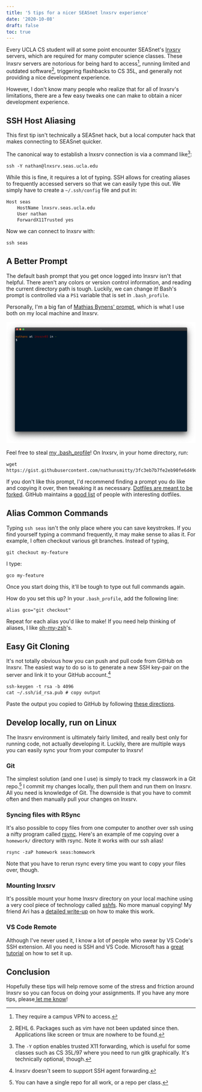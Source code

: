 ```yaml
---
title: '5 tips for a nicer SEASnet lnxsrv experience'
date: '2020-10-08'
draft: false
toc: true
---
```


Every UCLA CS student will at some point encounter SEASnet's [lnxsrv](https://www.seasnet.ucla.edu/lnxsrv/) servers, which are required for many computer science classes. These lnxsrv servers are notorious for being hard to access[^1], running limited and outdated software[^2], triggering flashbacks to CS 35L, and generally not providing a nice development experience.

However, I don't know many people who realize that for all of lnxsrv's limitations, there are a few easy tweaks one can make to obtain a nicer development experience.

## SSH Host Aliasing

This first tip isn't technically a SEASnet hack, but a local computer hack that makes connecting to SEASnet quicker.

The canonical way to establish a lnxsrv connection is via a command like[^3]:

```
ssh -Y nathan@lnxsrv.seas.ucla.edu
```

While this is fine, it requires a lot of typing. SSH allows for creating aliases to frequently accessed servers so that we can easily type this out. We simply have to create a `~/.ssh/config` file and put in:

```
Host seas
    HostName lnxsrv.seas.ucla.edu
    User nathan
    ForwardX11Trusted yes
```

Now we can connect to lnxsrv with:

```
ssh seas
```

## A Better Prompt

The default bash prompt that you get once logged into lnxsrv isn't that helpful. There aren't any colors or version control information, and reading the current directory path is tough. Luckily, we can change it! Bash's prompt is controlled via a `PS1` variable that is set in `.bash_profile`.

Personally, I'm a big fan of [Mathias Bynens' prompt](https://github.com/mathiasbynens/dotfiles), which is what I use both on my local machine and lnxsrv.

![My lnxsrv prompt.](./prompt.png)

Feel free to steal [my .bash_profile](https://gist.github.com/nathunsmitty/3fc3eb7b7fe2eb90fe6d49dbf67e5bcd)! On lnxsrv, in your home directory, run:

```
wget https://gist.githubusercontent.com/nathunsmitty/3fc3eb7b7fe2eb90fe6d49dbf67e5bcd/raw/904b78e0e38881e269d42d75401822ad38d0031e/.bash_profile
```

If you don't like this prompt, I'd recommend finding a prompt you do like and copying it over, then tweaking it as necessary. [Dotfiles are meant to be forked](https://zachholman.com/2010/08/dotfiles-are-meant-to-be-forked/). GitHub maintains a [good list](http://dotfiles.github.io/inspiration/) of people with interesting dotfiles.

## Alias Common Commands

Typing `ssh seas` isn't the only place where you can save keystrokes. If you find yourself typing a command frequently, it may make sense to alias it. For example, I often checkout various git branches. Instead of typing,

```
git checkout my-feature
```

I type:

```
gco my-feature
```

Once you start doing this, it'll be tough to type out full commands again.

How do you set this up? In your `.bash_profile`, add the following line:

```
alias gco="git checkout"
```

Repeat for each alias you'd like to make! If you need help thinking of aliases, I like [oh-my-zsh](https://github.com/ohmyzsh/ohmyzsh/wiki/Cheatsheet)'s.

## Easy Git Cloning

It's not totally obvious how you can push and pull code from GitHub on lnxsrv. The easiest way to do so is to generate a new SSH key-pair on the server and link it to your GitHub account.[^4]

```
ssh-keygen -t rsa -b 4096
cat ~/.ssh/id_rsa.pub # copy output
```

Paste the output you copied to GitHub by following [these directions](https://docs.github.com/en/free-pro-team@latest/github/authenticating-to-github/adding-a-new-ssh-key-to-your-github-account).

## Develop locally, run on Linux

The lnxsrv environment is ultimately fairly limited, and really best only for running code, not actually developing it. Luckily, there are multiple ways you can easily sync your from your computer to lnxsrv!

### Git

The simplest solution (and one I use) is simply to track my classwork in a Git repo.[^5] I commit my changes locally, then pull them and run them on lnxsrv. All you need is knowledge of Git. The downside is that you have to commit often and then manually pull your changes on lnxsrv.

### Syncing files with RSync

It's also possible to copy files from one computer to another over ssh using a nifty program called [rsync](https://rsync.samba.org/). Here's an example of me copying over a `homework/` directory with rsync. Note it works with our ssh alias!

```
rsync -zaP homework seas:homework
```

Note that you have to rerun rsync every time you want to copy your files over, though.

### Mounting lnxsrv

It's possible mount your home lnxsrv directory on your local machine using a very cool piece of technology called [sshfs](https://en.wikipedia.org/wiki/SSHFS). No more manual copying! My friend Ari has a [detailed write-up](https://medium.com/@arisweedler/connecting-to-uclas-seasnet-servers-using-sshfs-14ee3285287a) on how to make this work.

### VS Code Remote

Although I've never used it, I know a lot of people who swear by VS Code's SSH extension. All you need is SSH and VS Code. Microsoft has a [great tutorial](https://code.visualstudio.com/docs/remote/ssh) on how to set it up.

## Conclusion

Hopefully these tips will help remove some of the stress and friction around lnxsrv so you can focus on doing your assignments. If you have any more tips, please[ let me know](mailto:nathan.smith@ucla.edu)!

[^1]: They require a campus VPN to access.
[^2]: REHL 6. Packages such as vim have not been updated since then. Applications like screen or tmux are nowhere to be found.
[^3]: The `-Y` option enables trusted X11 forwarding, which is useful for some classes such as CS 35L/97 where you need to run gitk graphically. It's technically optional, though.
[^4]: lnxsrv doesn't seem to support SSH agent forwarding.
[^5]: You can have a single repo for all work, or a repo per class.
